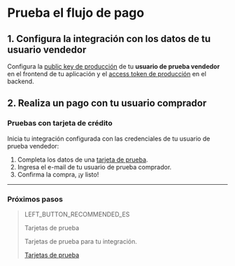 # Prueba el flujo de pago

## 1. Configura la integración con los datos de tu usuario vendedor

Configura la [public key de producción]([FAKER][CREDENTIALS][URL]) de tu **usuario de prueba vendedor** en el frontend de tu aplicación y el [access token de producción]([FAKER][CREDENTIALS][URL]) en el backend.

## 2. Realiza un pago con tu usuario comprador

### Pruebas con tarjeta de crédito

Inicia tu integración configurada con las credenciales de tu usuario de prueba vendedor:

1. Completa los datos de una [tarjeta de prueba](https://www.mercadopago[FAKER][URL][DOMAIN]/developers/es/guides/checkout-api/test-cards).
1. Ingresa el e-mail de tu usuario de prueba comprador.
1. Confirma la compra, ¡y listo!

---
### Próximos pasos

> LEFT_BUTTON_RECOMMENDED_ES
>
> Tarjetas de prueba
>
> Tarjetas de prueba para tu integración.
>
> [Tarjetas de prueba](https://www.mercadopago[FAKER][URL][DOMAIN]/developers/es/guides/checkout-api/test-cards)
